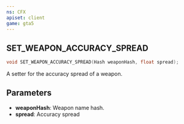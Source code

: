 ```yaml
---
ns: CFX
apiset: client
game: gta5
---
```


## SET_WEAPON_ACCURACY_SPREAD

```c
void SET_WEAPON_ACCURACY_SPREAD(Hash weaponHash, float spread);
```

A setter for the accuracy spread of a weapon.

## Parameters

- **weaponHash**: Weapon name hash.
- **spread**: Accuracy spread
